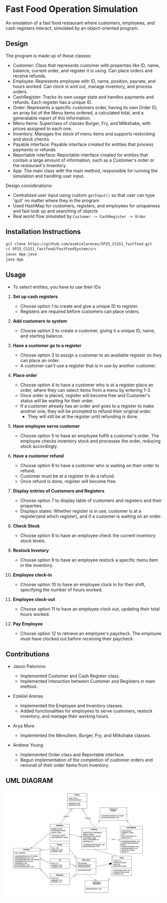 # Fast Food Operation Simulation

An emulation of a fast food restaurant where customers, employees, and cash registers interact, simulated by an object-oriented program. 

## Design

The program is made up of these classes:
- Customer: Class that represents customer with properties like ID, name, balance, current order, and register it is using. Can place orders and receive refunds. 
- Employee: Represents employee with ID, name, position, payrate, and hours worked. Can clock in and out, manage inventory, and process orders.
- CashRegister: Tracks its own usage state and handles payments and refunds. Each register has a unique ID.
- Order: Represents a specific customers order, having its own Order ID, an array list of the Menu items ordered, a calculated total, and a generatable report of this information.
- Menu Items: Superclass of classes Burger, Fry, and Milkshake, with prices assigned to each one.
- Inventory: Manages the stock of menu items and supports restocking and stock checks
- Payable interface: Payable interface created for entities that process payments or refunds
- Reportable interface: Reportable interface created for entities that contain a large amount of information, such as a Customer's order or the restaurant's Inventory.
- App: The main class with the main method, responsible for running the simulation and handling user input.

Design considerations:
- Centralized user input using custom `getInput()` so that user can type 'quit' no matter where they in the program
- Used HashMap for customers, registers, and employees for uniqueness and fast look up and searching of objects
- Real world flow simulated by `Customer -> CashRegister -> Order` 

## Installation Instructions

```bash
git clone https://github.com/ezekielarenas/SP25_CS151_fastfood.git 
cd SP25_CS151_fastfood/FastFoodSystem/src
javac App.java
java App
```

## Usage

- To select entities, you have to use their IDs

1. **Set up cash registers**
    - Choose option 1 to create and give a unique ID to register.
    - Registers are required before customers can place orders.

2. **Add customers to system**
    - Choose option 2 to create a customer, giving it a unique ID, name, and starting balance.

3. **Have a customer go to a register**
    - Choose option 3 to assign a customer to an available register so they can place an order.
    - A customer can't use a register that is in use by another customer.

4. **Place order**
    - Choose option 4 to have a customer who is at a register place an order, where they can select items from a menu by entering 1-3.
    - Once order is placed, register will become free and Customer's status will be waiting for their order.
    - If a customer already has an order and goes to a register to make another one, they will be prompted to refund their original order.
        - They will still be at the register until refunding is done.

5. **Have employee serve customer**
    - Choose option 5 to have an employee fulfill a customer's order. The employee checks inventory stock and processes the order, reducing stock accordingly.

6. **Have a customer refund**
    - Choose option 6 to have a customer who is waiting on their order to refund.
    - Customer must be at a register to do a refund.
    - Once refund is done, register will become free.

7. **Display entries of Customers and Registers**
    - Choose option 7 to display table of customers and registers and their properties.
    - Displays states: Whether register is in use, customer is at a register(and which register), and if a customer is waiting on an order.

8. **Check Stock**
    - Choose option 8 to have an employee check the current inventory stock levels.

9. **Restock Invetory**
    - Choose option 9 to have an employee restock a specific menu item in the inventory.

10. **Employee clock-in**
    - Choose option 10 to have an employee clock in for their shift, specifying the number of hours worked.

11. **Employee clock-out**
    - Choose option 11 to have an employee clock out, updating their total hours worked.
    
12. **Pay Employee**
    - Choose option 12 to retrieve an employee's paycheck. The employee must have clocked out before receiving their paycheck.

## Contributions

- Jason Palomino
    - Implemented Customer and Cash Register class.
    - Implemented interaction between Customer and Registers in main method.

- Ezekiel Arenas
    - Implemented the Employee and Inventory classes.
    - Added functionalities for employees to serve customers, restock inventory, and manage their working hours.

- Arya More
    - Implemented the MenuItem, Burger, Fry, and Milkshake classes.

- Andrew Young
    - Implemented Order class and Reportable interface.
    - Begun implementation of the completion of customer orders and removal of their order items from inventory.

## UML DIAGRAM

![alt text](image-1.png)

